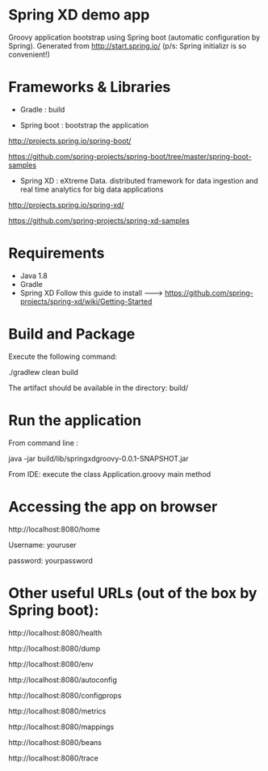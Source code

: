 Spring XD demo app
================================================
Groovy application bootstrap using Spring boot (automatic configuration by Spring).
Generated from http://start.spring.io/
(p/s: Spring initializr is so convenient!)


Frameworks & Libraries
======================
* Gradle    	: build

* Spring boot : bootstrap the application

http://projects.spring.io/spring-boot/

https://github.com/spring-projects/spring-boot/tree/master/spring-boot-samples

* Spring XD	  : eXtreme Data. distributed framework for data ingestion and real time analytics for big data applications

http://projects.spring.io/spring-xd/

https://github.com/spring-projects/spring-xd-samples


Requirements
============
* Java 1.8
* Gradle
* Spring XD
Follow this guide to install ---> https://github.com/spring-projects/spring-xd/wiki/Getting-Started


Build and Package
=================
Execute the following command:

./gradlew clean build

The artifact should be available in the directory: build/



Run the application
===================
From command line :

java -jar build/lib/springxdgroovy-0.0.1-SNAPSHOT.jar

From IDE: execute the class Application.groovy main method

Accessing the app on browser
============================
http://localhost:8080/home

Username: youruser

password: yourpassword

Other useful URLs (out of the box by Spring boot):
==================================================
http://localhost:8080/health

http://localhost:8080/dump

http://localhost:8080/env

http://localhost:8080/autoconfig

http://localhost:8080/configprops

http://localhost:8080/metrics

http://localhost:8080/mappings

http://localhost:8080/beans

http://localhost:8080/trace


